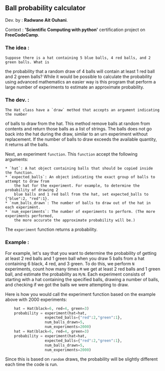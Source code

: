 
## Ball probability calculator

Dev. by : **Radwane Ait Ouhani**.

Context : **'Scientific Computing with python'** certification project on **FreeCodeCamp**.

### The idea :

    Suppose there is a hat containing 5 blue balls, 4 red balls, and 2 green balls. What is 
 the probability that a random draw of 4 balls will contain at least 1 red ball and 2 green
 balls? While it would be possible to calculate the probability using advanced mathematics
 an easier way is this program that perform a large number of experiments to estimate
 an approximate probability.

### The dev. :

    The Hat class have a `draw` method that accepts an argument indicating the number
 of balls to draw from the hat. This method remove balls at random from contents 
 and return those balls as a list of strings. The balls does not go back into the hat
 during the draw, similar to an urn experiment without replacement. If the number of balls
 to draw exceeds the available quantity, it returns all the balls.

Next, an experiment `function`. 
This `function`  accept the following arguments:

    * `hat`: A hat object containing balls that should be copied inside the function.
    * `expected_balls`: An object indicating the exact group of balls to attempt to draw from
        the hat for the experiment. For example, to determine the probability of drawing 2
        blue balls and 1 red ball from the hat, set expected_balls to {"blue":2, "red":1}.
    * `num_balls_drawn`: The number of balls to draw out of the hat in each experiment.
    * `num_experiments`: The number of experiments to perform. (The more experiments performed, 
        the more accurate the approximate probability will be.)

The `experiment` function returns a probability.

### Example :

For example, let's say that you want to determine the probability of getting at least 2 
red balls and 1 green ball when you draw 5 balls from a hat containing 6 black, 4 red, 
and 3 green. To do this, we perform `N` experiments, count how many times `M` we get at least 
2 red balls and 1 green ball, and estimate the probability as `M/N`. Each experiment 
consists of starting with a hat containing the specified balls, drawing a number of balls,
 and checking if we got the balls we were attempting to draw.

Here is how you would call the experiment function based on the example above with 2000
experiments:
```py
    hat = Hat(black=6, red=4, green=3)
    probability = experiment(hat=hat, 
                  expected_balls={"red":2,"green":1},
                  num_balls_drawn=5,
                  num_experiments=2000)
    hat = Hat(black=6, red=4, green=3)
    probability = experiment(hat=hat, 
                  expected_balls={"red":2,"green":1},
                  num_balls_drawn=5,
                  num_experiments=2000)
```

Since this is based on `random` draws, the probability will be slightly different each time the code is run.

